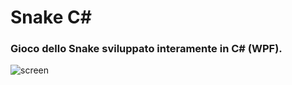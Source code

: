 # Snake C#
### Gioco dello Snake sviluppato interamente in C# (WPF).
![screen](https://github.com/FrancescoSantaniello/Snake-CSharp/blob/master/Screenshot/screen1.PNG?raw=true)
